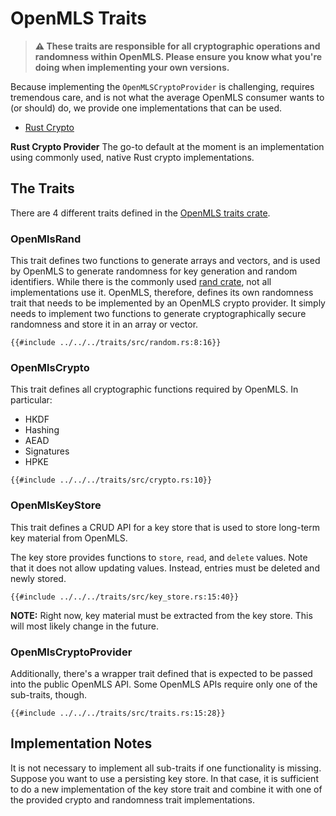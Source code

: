# OpenMLS Traits

> **⚠️ These traits are responsible for all cryptographic operations and randomness
> within OpenMLS.
> Please ensure you know what you're doing when implementing your own versions.**

Because implementing the `OpenMLSCryptoProvider` is challenging, requires
tremendous care, and is not what the average OpenMLS consumer wants to (or should) do,
we provide one implementations that can be used.

- [Rust Crypto]

**Rust Crypto Provider**
The go-to default at the moment is an implementation using commonly used, native Rust
crypto implementations.

## The Traits

There are 4 different traits defined in the [OpenMLS traits crate].

### OpenMlsRand

This trait defines two functions to generate arrays and vectors, and is used by
OpenMLS to generate randomness for key generation and random identifiers.
While there is the commonly used [rand crate], not all implementations use it.
OpenMLS, therefore, defines its own randomness trait that needs to be implemented
by an OpenMLS crypto provider.
It simply needs to implement two functions to generate cryptographically secure
randomness and store it in an array or vector.

```rust,no_run,noplayground
{{#include ../../../traits/src/random.rs:8:16}}
```

### OpenMlsCrypto

This trait defines all cryptographic functions required by OpenMLS. In particular:

- HKDF
- Hashing
- AEAD
- Signatures
- HPKE

```rust,no_run,noplayground
{{#include ../../../traits/src/crypto.rs:10}}
```

### OpenMlsKeyStore

This trait defines a CRUD API for a key store that is used to store long-term
key material from OpenMLS.

The key store provides functions to `store`, `read`, and `delete` values.
Note that it does not allow updating values.
Instead, entries must be deleted and newly stored.

```rust,no_run,noplayground
{{#include ../../../traits/src/key_store.rs:15:40}}
```

**NOTE:** Right now, key material must be extracted from the key store.
This will most likely change in the future.

### OpenMlsCryptoProvider

Additionally, there's a wrapper trait defined that is expected to be passed into
the public OpenMLS API.
Some OpenMLS APIs require only one of the sub-traits, though.

```rust,no_run,noplayground
{{#include ../../../traits/src/traits.rs:15:28}}
```

## Implementation Notes

It is not necessary to implement all sub-traits if one functionality is missing.
Suppose you want to use a persisting key store. In that case, it is sufficient to do a new implementation of the key store trait and combine it with one of the provided crypto and randomness trait implementations.

[rust crypto]: https://crates.io/crates/openmls_rust_crypto
[openmls traits crate]: https://crates.io/crates/openmls_traits
[rand crate]: https://crates.io/crates/rand
